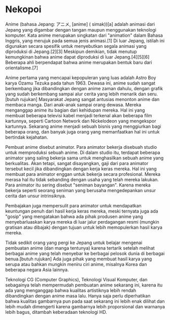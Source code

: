 # Nekopoi

Anime (bahasa Jepang: アニメ, [anime] ( simak))[a] adalah animasi dari Jepang yang digambar dengan tangan maupun menggunakan teknologi komputer. Kata anime merupakan singkatan dari "animation" dalam Bahasa Inggris, yang merujuk pada semua jenis animasi.[1] Di luar Jepang, istilah ini digunakan secara spesifik untuk menyebutkan segala animasi yang diproduksi di Jepang.[2][3] Meskipun demikian, tidak menutup kemungkinan bahwa anime dapat diproduksi di luar Jepang.[4][5][6] Beberapa ahli berpendapat bahwa anime merupakan bentuk baru dari orientalisme.[7]

Anime pertama yang mencapai kepopuleran yang luas adalah Astro Boy karya Ozamu Tezuka pada tahun 1963. Dewasa ini, anime sudah sangat berkembang jika dibandingkan dengan anime zaman dahulu, dengan grafik yang sudah berkembang sampai alur cerita yang lebih menarik dan seru.[butuh rujukan] Masyarakat Jepang sangat antusias menonton anime dan membaca manga. Dari anak-anak sampai orang dewasa. Mereka menganggap anime itu bagian dari kehidupan mereka. Hal ini yang membuat beberapa televisi kabel menjadi terkenal akan beberapa film kartunnya, seperti Cartoon Network dan Nickelodeon yang mengekspor kartunnya. Sekarang anime menjadi sebuah bisnis yang menggiurkan bagi beberapa orang, dan banyak juga orang yang memanfaatkan hal ini untuk bertindak kejahatan.

Pembuat anime disebut animator. Para animator bekerja disebuah studio untuk memproduksi sebuah anime. Di dalam studio itu, terdapat beberapa animator yang saling bekerja sama untuk menghasilkan sebuah anime yang berkualitas. Akan tetapi, sangat disayangkan, gaji dari para animator tersebut kecil jika dibandingkan dengan kerja keras mereka. Hal ini yang membuat para animator enggan untuk bekerja secara profesional. Mereka merasa hal itu tidak sebanding dengan usaha yang telah mereka lakukan. Para animator itu sering disebut "seniman bayangan". Karena mereka bekerja seperti seorang seniman yang berusaha mengedepankan unsur cerita dan unsur intrinsiknya.

Pembajakan juga mempersulit para animator untuk mendapatkan keuntungan penuh dari hasil kerja keras mereka, meski ternyata juga ada "gosip" yang mengatakan bahwa ada pihak produsen anime yang menyebarluaskan karya mereka di luar jalur perdagangan resmi (mungkin gratisan atau dibajak) dengan tujuan untuk lebih memopulerkan hasil karya mereka.

Tidak sedikit orang yang pergi ke Jepang untuk belajar mengenai pembuatan anime (dan manga tentunya) karena tertarik setelah melihat berbagai anime yang telah menyebar ke berbagai pelosok dunia di berbagai benua.[butuh rujukan] Ada juga pihak yang membuat hasil karya yang serupa atau bahkan mungkin meniru ciri anime, misalnya Korea dan beberapa negara Asia lainnya.

Teknologi CG (Computer Graphics), Teknologi Visual Komputer, dan sebagainya telah mempermudah pembuatan anime sekarang ini, karena itu ada yang menganggap bahwa kualitas artistiknya lebih rendah dibandingkan dengan anime masa lalu. Hanya saja perlu diperhatikan bahwa kualitas gambarnya pun pada saat sekarang ini lebih enak dilihat dan lebih mudah dimengerti karena gambarnya lebih proporsional dan warnanya lebih bagus, ditambah keberadaan teknologi HD.
